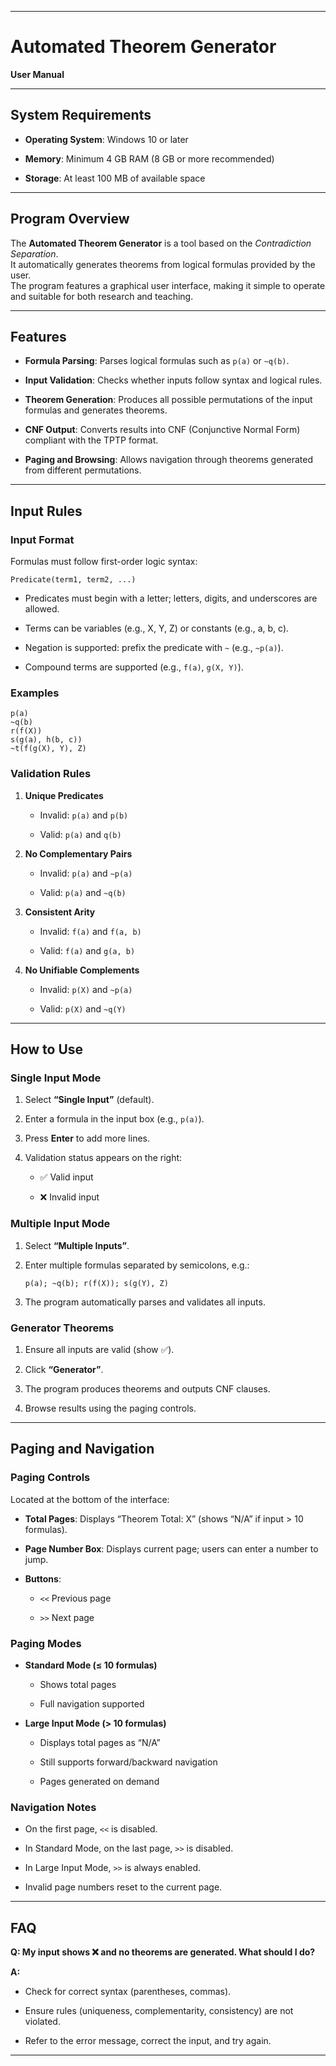 
---

# Automated Theorem Generator

**User Manual**

---

## System Requirements

- **Operating System**: Windows 10 or later
    
- **Memory**: Minimum 4 GB RAM (8 GB or more recommended)
    
- **Storage**: At least 100 MB of available space
    

---

## Program Overview

The **Automated Theorem Generator** is a tool based on the _Contradiction Separation_.  
It automatically generates theorems from logical formulas provided by the user.  
The program features a graphical user interface, making it simple to operate and suitable for both research and teaching.

---

## Features

- **Formula Parsing**: Parses logical formulas such as `p(a)` or `~q(b)`.
    
- **Input Validation**: Checks whether inputs follow syntax and logical rules.
    
- **Theorem Generation**: Produces all possible permutations of the input formulas and generates theorems.
    
- **CNF Output**: Converts results into CNF (Conjunctive Normal Form) compliant with the TPTP format.
    
- **Paging and Browsing**: Allows navigation through theorems generated from different permutations.
    

---

## Input Rules

### Input Format

Formulas must follow first-order logic syntax:

```
Predicate(term1, term2, ...)
```

- Predicates must begin with a letter; letters, digits, and underscores are allowed.
    
- Terms can be variables (e.g., X, Y, Z) or constants (e.g., a, b, c).
    
- Negation is supported: prefix the predicate with `~` (e.g., `~p(a)`).
    
- Compound terms are supported (e.g., `f(a)`, `g(X, Y)`).
    

### Examples

```
p(a)
~q(b)
r(f(X))
s(g(a), h(b, c))
~t(f(g(X), Y), Z)
```

### Validation Rules

1. **Unique Predicates**
    
    - Invalid: `p(a)` and `p(b)`
        
    - Valid: `p(a)` and `q(b)`
        
2. **No Complementary Pairs**
    
    - Invalid: `p(a)` and `~p(a)`
        
    - Valid: `p(a)` and `~q(b)`
        
3. **Consistent Arity**
    
    - Invalid: `f(a)` and `f(a, b)`
        
    - Valid: `f(a)` and `g(a, b)`
        
4. **No Unifiable Complements**
    
    - Invalid: `p(X)` and `~p(a)`
        
    - Valid: `p(X)` and `~q(Y)`
        

---

## How to Use

### Single Input Mode

1. Select **“Single Input”** (default).
    
2. Enter a formula in the input box (e.g., `p(a)`).
    
3. Press **Enter** to add more lines.
    
4. Validation status appears on the right:
    
    - ✅ Valid input
        
    - ❌ Invalid input
        

### Multiple Input Mode

1. Select **“Multiple Inputs”**.
    
2. Enter multiple formulas separated by semicolons, e.g.:
    
    ```
    p(a); ~q(b); r(f(X)); s(g(Y), Z)
    ```
    
3. The program automatically parses and validates all inputs.
    

### Generator Theorems

1. Ensure all inputs are valid (show ✅).
    
2. Click **“Generator”**.
    
3. The program produces theorems and outputs CNF clauses.
    
4. Browse results using the paging controls.
    

---

## Paging and Navigation

### Paging Controls

Located at the bottom of the interface:

- **Total Pages**: Displays “Theorem Total: X” (shows “N/A” if input > 10 formulas).
    
- **Page Number Box**: Displays current page; users can enter a number to jump.
    
- **Buttons**:
    
    - `<<` Previous page
        
    - `>>` Next page
        

### Paging Modes

- **Standard Mode (≤ 10 formulas)**
    
    - Shows total pages
        
    - Full navigation supported
        
- **Large Input Mode (> 10 formulas)**
    
    - Displays total pages as “N/A”
        
    - Still supports forward/backward navigation
        
    - Pages generated on demand
        

### Navigation Notes

- On the first page, `<<` is disabled.
    
- In Standard Mode, on the last page, `>>` is disabled.
    
- In Large Input Mode, `>>` is always enabled.
    
- Invalid page numbers reset to the current page.
    

---

## FAQ

**Q: My input shows ❌ and no theorems are generated. What should I do?**

**A:**

- Check for correct syntax (parentheses, commas).
    
- Ensure rules (uniqueness, complementarity, consistency) are not violated.
    
- Refer to the error message, correct the input, and try again.
    

---
